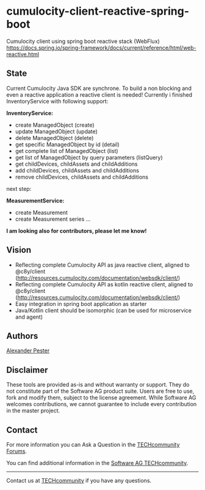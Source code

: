 # cumulocity-client-reactive-spring-boot
Cumulocity client using spring boot reactive stack (WebFlux) https://docs.spring.io/spring-framework/docs/current/reference/html/web-reactive.html

## State

Current Cumulocity Java SDK are synchrone. To build a non blocking and even a reactive application a reactive client is needed! Currently i finished InventoryService with following support:

**InventoryService:**
- create ManagedObject (create)
- update ManagedObject (update)
- delete ManagedObject (delete)
- get specific ManagedObject by id (detail)
- get complete list of ManagedObject (list)
- get list of ManagedObject by query parameters (listQuery)
- get childDevices, childAssets and childAdditions 
- add childDevices, childAssets and childAdditions
- remove childDevices, childAssets and childAdditions

next step:

**MeasurementService:**
- create Measurement
- create Measurement series
...

**I am looking also for contributors, please let me know!** 

## Vision

- Reflecting complete Cumulocity API as java reactive client, aligned to @c8y/client (http://resources.cumulocity.com/documentation/websdk/client/)
- Reflecting complete Cumulocity API as kotlin reactive client, aligned to @c8y/client (http://resources.cumulocity.com/documentation/websdk/client/)
- Easy integration in spring boot application as starter
- Java/Kotlin client should be isomorphic (can be used for microservice and agent)


## Authors 

[Alexander Pester](mailto:alexander.pester@softwareag.com)

## Disclaimer

These tools are provided as-is and without warranty or support. They do not constitute part of the Software AG product suite. Users are free to use, fork and modify them, subject to the license agreement. While Software AG welcomes contributions, we cannot guarantee to include every contribution in the master project.

## Contact

For more information you can Ask a Question in the [TECHcommunity Forums](http://tech.forums.softwareag.com/techjforum/forums/list.page?product=cumulocity).

You can find additional information in the [Software AG TECHcommunity](http://techcommunity.softwareag.com/home/-/product/name/cumulocity).

_________________
Contact us at [TECHcommunity](mailto:technologycommunity@softwareag.com?subject=Github/SoftwareAG) if you have any questions.
